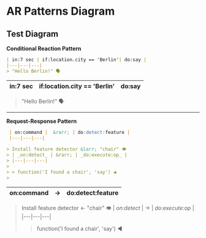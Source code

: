 # AR Patterns Diagram

## Test Diagram

**Conditional Reaction Pattern**

```markdown
| in:7 sec | if:location.city == 'Berlin'| do:say |
|---|---|---|
> "Hello Berlin!" 🗣
```

| in:7 sec | if:location.city == 'Berlin'| do:say |
|---|---|---|
> "Hello Berlin!" 🗣

---

**Request-Response Pattern**

```markdown
 | on:command |  &rarr; | do:detect:feature |
 |---|---|---|
 
> Install feature detector &larr; "chair" 👁
> | _on:detect_ | &rarr; | _do:execute:op_ |
> |---|---|---|
> 
> > function('I found a chair', 'say') ◀  
> 
```

 | on:command |  &rarr; | do:detect:feature |
 |---|---|---|
 
> Install feature detector &larr; "chair" 👁
> | _on:detect_ | &rarr; | _do:execute:op_ |
> |---|---|---|
> 
> > function('I found a chair', 'say') ◀  
>



